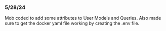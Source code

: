 
### 5/28/24

Mob coded to add some attributes to User Models and Queries. Also made sure to get the docker yaml file working by creating the .env file.
